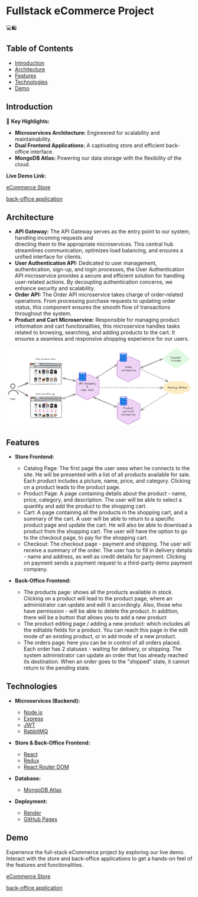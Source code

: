 # Fullstack eCommerce Project

:computer::shopping:

## Table of Contents

- [Introduction](#introduction)
- [Architecture](#architecture)
- [Features](#features)
- [Technologies](#technologies)
- [Demo](#demo)

## Introduction

🚀 **Key Highlights:**
- **Microservices Architecture:** Engineered for scalability and maintainability.
- **Dual Frontend Applications:** A captivating store and efficient back-office interface.
- **MongoDB Atlas:** Powering our data storage with the flexibility of the cloud.

**Live Demo Link:**

  [eCommerce Store](https://rosilf.github.io/e-commerce/)
  
  [back-office application](https://rosilf.github.io/e-commerce-backoffice/)


## Architecture

- **API Gateway:** The API Gateway serves as the entry point to our system, handling incoming requests and     
  directing them to the appropriate microservices. This central hub streamlines communication, optimizes load 
  balancing, and ensures a unified interface for clients.
- **User Authentication API:** Dedicated to user management, authentication, sign-up, and login processes, the    User Authentication API microservice provides a secure and efficient solution for handling user-related 
  actions. By decoupling authentication concerns, we enhance security and scalability.
- **Order API:** The Order API microservice takes charge of order-related operations. From processing purchase     requests to updating order status, this component ensures the smooth flow of transactions throughout the     system.
- **Product and Cart Microservice:** Responsible for managing product information and cart functionalities, this microservice handles tasks related to browsing, searching, and adding products to the cart. It ensures a seamless and responsive shopping experience for our users.
<p align="center">
<img src="/eCommerceMicroservicesDesign.png" width="500">
</p>

## Features

- **Store Frontend:**
  - Catalog Page: The first page the user sees when he connects to the
    site. He will be presented with a list of all products available for sale.
    Each product includes a picture, name, price, and category. Clicking on a
    product leads to the product page.
  - Product Page: A page containing details about the product - name,
    price, category, and description. The user will be able to select a quantity and
    add the product to the shopping cart.
  - Cart: A page containing all the products in the shopping cart, and a
    summary of the cart. A user will be able to return to a specific product page and update the cart.
    He will also be able to download a product from the shopping cart.
    The user will have the option to go to the checkout page, to pay for the shopping cart.
  - Checkout: The checkout page - payment and shipping. The user will receive a summary of the order.
    The user has to fill in delivery details - name and address, as well as credit
    details for payment. Clicking on payment sends a payment request to a third-party demo payment company.
    
- **Back-Office Frontend:**
  - The products page: shows all the products available in stock. Clicking on a product will lead to the product
     page, where an administrator can update and edit it accordingly. Also, those who have permission - will be able
     to delete the product. In addition, there will be a button that allows you to add a new product
  - The product editing page / adding a new product: which includes all the editable fields for a product. You can reach
     this page in the edit mode of an existing product, or in add mode of a new product.
  - The orders page: here you can be in control of all orders placed. Each order has 2 statuses - waiting for delivery,
     or shipping. The system administrator can update an order that has already reached its destination.
     When an order goes to the "shipped" state, it cannot return to the pending state.

## Technologies

- **Microservices (Backend):**
  - [Node.js](https://nodejs.org/)
  - [Express](https://expressjs.com/)
  - [JWT](https://www.npmjs.com/package/jsonwebtoken)
  - [RabbitMQ](https://www.rabbitmq.com/)

- **Store & Back-Office Frontend:**
  - [React](https://reactjs.org/)
  - [Redux](https://redux.js.org/)
  - [React Router DOM](https://www.npmjs.com/package/react-router-dom)

- **Database:**
  - [MongoDB Atlas](https://www.mongodb.com/cloud/atlas)

- **Deployment:**
  - [Render](https://render.com/)
  - [GitHub Pages](https://pages.github.com/)

## Demo
Experience the full-stack eCommerce project by exploring our live demo.
Interact with the store and back-office applications to get a hands-on feel of the features and functionalities.
  
  [eCommerce Store](https://rosilf.github.io/e-commerce/)
  
  [back-office application](https://rosilf.github.io/e-commerce-backoffice/)


